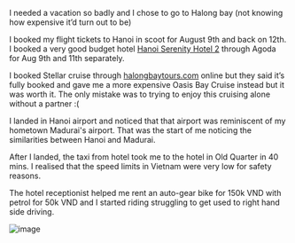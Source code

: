 I needed a vacation so badly and I chose to go to Halong bay (not knowing how expensive it’d turn out to be)

I booked my flight tickets to Hanoi in scoot for August 9th and back on 12th. I booked a very good budget hotel&nbsp;[Hanoi Serenity Hotel 2](https://www.agoda.com/hanoi-serenity-hotel-2/hotel/hanoi-vn.html) through Agoda for Aug 9th and 11th separately.&nbsp;

I booked Stellar cruise through [halongbaytours.com](https://www.halongbaytours.com/cruise/oasis-bay-cruise.html#itinerary)&nbsp;online but they said it’s fully booked and gave me a more expensive Oasis Bay Cruise instead but it was worth it. The only mistake was to trying to enjoy this cruising alone without a partner :(

I landed in Hanoi airport and noticed that that airport was reminiscent of my hometown Madurai's airport. That was the start of me noticing the similarities between Hanoi and Madurai.

After I landed, the taxi from hotel took me to the hotel in Old Quarter in 40 mins. I realised that the speed limits in Vietnam were very low for safety reasons.

The hotel receptionist helped me rent an auto-gear bike for 150k VND with petrol for 50k VND and I started riding struggling to get used to right hand side driving.

![image](https://raw.githubusercontent.com/vigneshwaranr/blog_posts/master/photos/A_spiritual_journey_into_kafka_producer/Level3.png)

